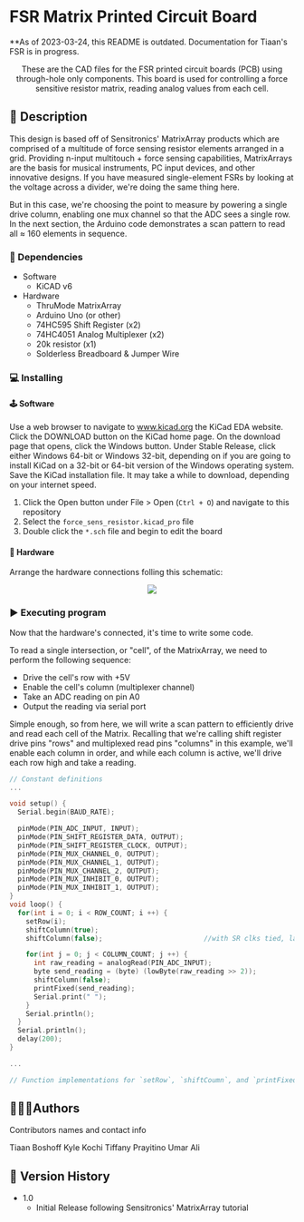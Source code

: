 # FSR Matrix Printed Circuit Board

**As of 2023-03-24, this README is outdated. Documentation for Tiaan's FSR is in progress. 

<p align="center">
These are the CAD files for the FSR printed circuit boards (PCB) using through-hole only components. This board is used for controlling a force sensitive resistor matrix, reading analog values from each cell.  
</p>

## 📖 Description

This design is based off of Sensitronics' MatrixArray products which are comprised of a multitude of force sensing resistor elements arranged in a grid.
Providing n-input multitouch + force sensing capabilities, MatrixArrays are the basis for musical instruments, PC input devices, and other innovative designs.
If you have measured single-element FSRs by looking at the voltage across a divider, we're doing the same thing here.

But in this case, we're choosing the point to measure by powering a single drive column, enabling one mux channel so that the ADC sees a single row.
In the next section, the Arduino code demonstrates a scan pattern to read all $\approx$ 160 elements in sequence.

### 🚨 Dependencies

* Software
  * KiCAD v6
* Hardware
  * ThruMode MatrixArray
  * Arduino Uno (or other)
  * 74HC595 Shift Register (x2)
  * 74HC4051 Analog Multiplexer (x2)
  * 20k resistor (x1)
  * Solderless Breadboard & Jumper Wire

### 💻 Installing

#### 🕹️ Software

Use a web browser to navigate to www.kicad.org the KiCad EDA website. Click the DOWNLOAD button on the KiCad home page. On the download page that opens, click the Windows button. Under Stable Release, click either Windows 64-bit or Windows 32-bit, depending on if you are going to install KiCad on a 32-bit or 64-bit version of the Windows operating system. Save the KiCad installation file. It may take a while to download, depending on your internet speed.

1. Click the Open button under File > Open (`Ctrl + O`) and navigate to this repository
2. Select the `force_sens_resistor.kicad_pro` file
3. Double click the `*.sch` file and begin to edit the board

#### 🤖 Hardware

Arrange the hardware connections folling this schematic:

<p align="center">
  <img src="https://user-images.githubusercontent.com/29158525/204196328-7055ace2-47ef-4152-ad91-9fc8b4088fba.png">
</p>


### ▶️ Executing program

Now that the hardware's connected, it's time to write some code.

To read a single intersection, or "cell", of the MatrixArray, we need to perform the following sequence:

* Drive the cell's row with +5V
* Enable the cell's column (multiplexer channel)
* Take an ADC reading on pin A0
* Output the reading via serial port

Simple enough, so from here, we will write a scan pattern to efficiently drive and read each cell of the Matrix. Recalling that we're calling shift register drive pins "rows" and multiplexed read pins "columns" in this example, we'll enable each column in order, and while each column is active, we'll drive each row high and take a reading.

```cpp
// Constant definitions
...

void setup() {
  Serial.begin(BAUD_RATE);

  pinMode(PIN_ADC_INPUT, INPUT);
  pinMode(PIN_SHIFT_REGISTER_DATA, OUTPUT);
  pinMode(PIN_SHIFT_REGISTER_CLOCK, OUTPUT);
  pinMode(PIN_MUX_CHANNEL_0, OUTPUT);
  pinMode(PIN_MUX_CHANNEL_1, OUTPUT);
  pinMode(PIN_MUX_CHANNEL_2, OUTPUT);
  pinMode(PIN_MUX_INHIBIT_0, OUTPUT);
  pinMode(PIN_MUX_INHIBIT_1, OUTPUT);
}
void loop() {
  for(int i = 0; i < ROW_COUNT; i ++) {
    setRow(i);
    shiftColumn(true);
    shiftColumn(false);                         //with SR clks tied, latched outputs are one clock behind

    for(int j = 0; j < COLUMN_COUNT; j ++) {
      int raw_reading = analogRead(PIN_ADC_INPUT);
      byte send_reading = (byte) (lowByte(raw_reading >> 2));
      shiftColumn(false);
      printFixed(send_reading);
      Serial.print(" ");
    }
    Serial.println();
  }
  Serial.println();
  delay(200);
}

...

// Function implementations for `setRow`, `shiftCoumn`, and `printFixed`

```

## 🧔🏽‍♂️Authors

Contributors names and contact info

Tiaan Boshoff
Kyle Kochi
Tiffany Prayitino
Umar Ali  

## 🧾 Version History

* 1.0
    * Initial Release following Sensitronics' MatrixArray tutorial
